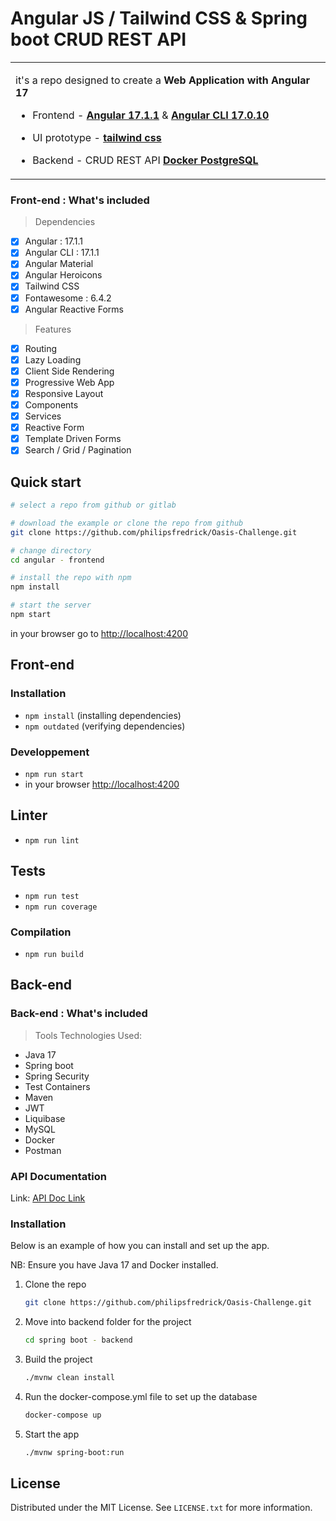 # Angular JS / Tailwind CSS & Spring boot CRUD REST API

<table>
<tr>
<td>

it's a repo designed to create a **Web Application with Angular 17**


* Frontend - [**Angular 17.1.1**](https://github.com/angular/angular/releases) & [**Angular CLI 17.0.10**](https://github.com/angular/angular-cli/releases/)

* UI prototype - [**tailwind css**](https://tailwindcss.com/docs/installation)

* Backend - CRUD REST API [**Docker PostgreSQL**](https://www.postgresql.org/download/)

</td>
</tr>
</table>


### Front-end : What's included
> Dependencies
- [x] Angular : 17.1.1
- [x] Angular CLI : 17.1.1
- [x] Angular Material
- [x] Angular Heroicons
- [x] Tailwind CSS
- [x] Fontawesome : 6.4.2
- [x] Angular Reactive Forms

> Features
- [x] Routing
- [x] Lazy Loading
- [x] Client Side Rendering
- [x] Progressive Web App
- [x] Responsive Layout
- [x] Components
- [x] Services
- [x] Reactive Form
- [x] Template Driven Forms
- [x] Search / Grid / Pagination

## Quick start

```bash
# select a repo from github or gitlab

# download the example or clone the repo from github
git clone https://github.com/philipsfredrick/Oasis-Challenge.git

# change directory
cd angular - frontend

# install the repo with npm
npm install

# start the server
npm start

```
in your browser go to [http://localhost:4200](http://localhost:4200)


## Front-end

### Installation
* `npm install` (installing dependencies)
* `npm outdated` (verifying dependencies)

### Developpement
* `npm run start`
* in your browser [http://localhost:4200](http://localhost:4200)

## Linter
* `npm run lint`

## Tests
* `npm run test`
* `npm run coverage`

### Compilation
* `npm run build`




## Back-end

### Back-end : What's included

> Tools
Technologies Used:
* Java 17
* Spring boot
* Spring Security
* Test Containers
* Maven
* JWT
* Liquibase
* MySQL
* Docker
* Postman


### API Documentation

Link:
[API Doc Link](https://documenter.getpostman.com/view/23183866/2s9YysBLvR)

### Installation

Below is an example of how you can install and set up the app.

NB: Ensure you have Java 17 and Docker installed.

1. Clone the repo
   ```sh
   git clone https://github.com/philipsfredrick/Oasis-Challenge.git
   ```
2. Move into backend folder for the project
   ```sh
   cd spring boot - backend
3. Build the project
   ```sh
   ./mvnw clean install
4. Run the docker-compose.yml file to set up the database
   ```sh
   docker-compose up
   ```
5. Start the app
   ```sh
   ./mvnw spring-boot:run

<!-- LICENSE -->
## License

Distributed under the MIT License. See `LICENSE.txt` for more information.